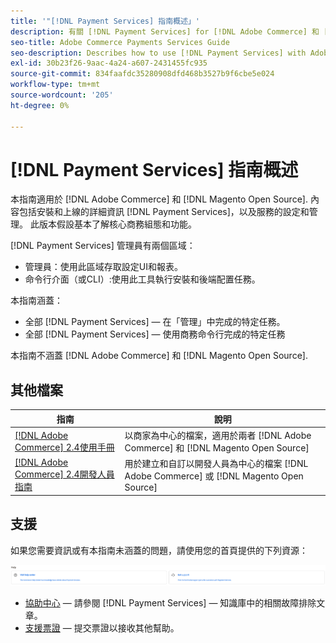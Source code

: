 ```yaml
---
title: '"[!DNL Payment Services] 指南概述」'
description: 有關 [!DNL Payment Services] for [!DNL Adobe Commerce] 和 [!DNL Magento Open Source] 管理員，包括安裝和上線
seo-title: Adobe Commerce Payments Services Guide
seo-description: Describes how to use [!DNL Payment Services] with Adobe Commerce or [!DNL Magento Open Source].
exl-id: 30b23f26-9aac-4a24-a607-2431455fc935
source-git-commit: 834faafdc35280908dfd468b3527b9f6cbe5e024
workflow-type: tm+mt
source-wordcount: '205'
ht-degree: 0%

---
```


# [!DNL Payment Services] 指南概述

本指南適用於 [!DNL Adobe Commerce] 和 [!DNL Magento Open Source]. 內容包括安裝和上線的詳細資訊 [!DNL Payment Services]，以及服務的設定和管理。 此版本假設基本了解核心商務組態和功能。

[!DNL Payment Services] 管理員有兩個區域：

* 管理員：使用此區域存取設定UI和報表。
* 命令行介面（或CLI）:使用此工具執行安裝和後端配置任務。

本指南涵蓋：

* 全部 [!DNL Payment Services] — 在「管理」中完成的特定任務。
* 全部 [!DNL Payment Services] — 使用商務命令行完成的特定任務

本指南不涵蓋 [!DNL Adobe Commerce] 和 [!DNL Magento Open Source].

## 其他檔案

| 指南 | 說明 |
|------ | ----------- |
| [[!DNL Adobe Commerce] 2.4使用手冊](https://docs.magento.com/user-guide/) | 以商家為中心的檔案，適用於兩者 [!DNL Adobe Commerce] 和 [!DNL Magento Open Source] |
| [[!DNL Adobe Commerce] 2.4開發人員指南](https://devdocs.magento.com/) | 用於建立和自訂以開發人員為中心的檔案 [!DNL Adobe Commerce] 或 [!DNL Magento Open Source] |

## 支援

如果您需要資訊或有本指南未涵蓋的問題，請使用您的首頁提供的下列資源：

![說明資源](assets/help-resources.png)

* [協助中心](https://experienceleague.adobe.com/docs/commerce-knowledge-base/kb/overview.html?lang=en) — 請參閱 [!DNL Payment Services] — 知識庫中的相關故障排除文章。
* [支援票證](https://experienceleague.adobe.com/docs/commerce-knowledge-base/kb/help-center-guide/magento-help-center-user-guide.html?lang=en#submit-ticket) — 提交票證以接收其他幫助。
